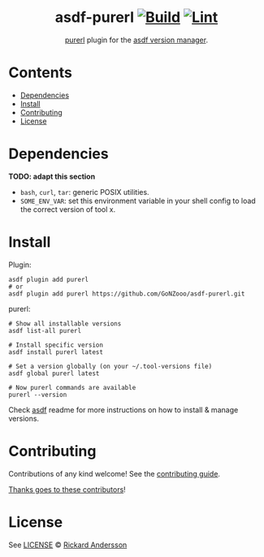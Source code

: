 <div align="center">

# asdf-purerl [![Build](https://github.com/GoNZooo/asdf-purerl/actions/workflows/build.yml/badge.svg)](https://github.com/GoNZooo/asdf-purerl/actions/workflows/build.yml) [![Lint](https://github.com/GoNZooo/asdf-purerl/actions/workflows/lint.yml/badge.svg)](https://github.com/GoNZooo/asdf-purerl/actions/workflows/lint.yml)


[purerl](https://github.com/purerl/purerl) plugin for the [asdf version manager](https://asdf-vm.com).

</div>

# Contents

- [Dependencies](#dependencies)
- [Install](#install)
- [Contributing](#contributing)
- [License](#license)

# Dependencies

**TODO: adapt this section**

- `bash`, `curl`, `tar`: generic POSIX utilities.
- `SOME_ENV_VAR`: set this environment variable in your shell config to load the correct version of tool x.

# Install

Plugin:

```shell
asdf plugin add purerl
# or
asdf plugin add purerl https://github.com/GoNZooo/asdf-purerl.git
```

purerl:

```shell
# Show all installable versions
asdf list-all purerl

# Install specific version
asdf install purerl latest

# Set a version globally (on your ~/.tool-versions file)
asdf global purerl latest

# Now purerl commands are available
purerl --version
```

Check [asdf](https://github.com/asdf-vm/asdf) readme for more instructions on how to
install & manage versions.

# Contributing

Contributions of any kind welcome! See the [contributing guide](contributing.md).

[Thanks goes to these contributors](https://github.com/GoNZooo/asdf-purerl/graphs/contributors)!

# License

See [LICENSE](LICENSE) © [Rickard Andersson](https://github.com/GoNZooo/)
